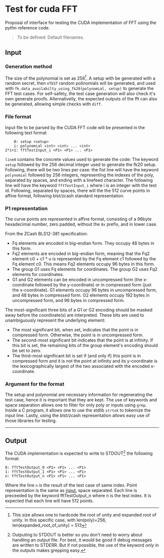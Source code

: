 # Test for cuda FFT

Proposal of interface for testing the CUDA implementation of FFT using the pythn reference code.
> To be defined: Default filenames.

## Input

### Generation method

The size of the polynomial is set as 256[^1]. A setup with be generated with a random secret, then `nTEST` random polinomials will be generated, and used with `fk.data_availabilty_using_fk20(polynomial, setup)` to generate the FFT test cases. For self-safety, the test case generation will also check it's own generate proofs. Alternativelly, the expected outputs of the fft can also be generated, allowing simple checks with `diff`.

[^1]: This size allows one to hardcode the root of unity and expanded root of unity. In this specific case, with len(poly)=256, len(expanded_root_of_unity) = 513

### File format
Input file to be parsed by the CUDA FFT code will be presented in the following text format

```
    0: setup <setup>
    i: polynomial <int> <int> ... <int> 
2*i+1: fftTestInput_i <P1> <P1> ... <P1>

```

`line0` contains the concrete values used to generate the code: The keyword `setup` followed by the 256 decimal integer used to generate the fk20 setup. Following, there will be two lines per case:
the fist line will have the keyword `polynomial` followed by 256 integers, representing the indexes of the poly, separated by spaces, and ending with a linefeed character. The following line will have the keyword `fftTestInput_i` where i is an integer with the test id. Following, separated by spaces, there will the the 512 curve points in affine format, following blst/zcash standard representation.

### P1 representation <a name="p1"></a>

The curve points are represented in affine format, consisting of a 96byte hexadecimal number, zero padded, without the `0x` prefix, and in lower case. 

From the ZCash BLS12-381 specification:

- Fq elements are encoded in big-endian form. They occupy 48 bytes in this form.
- Fq2 elements are encoded in big-endian form, meaning that the Fq2 element c0 + c1 * u is represented by the Fq element c1 followed by the Fq element c0. This means Fq2 elements occupy 96 bytes in this form.
- The group G1 uses Fq elements for coordinates. The group G2 uses Fq2 elements for coordinates.
- G1 and G2 elements can be encoded in uncompressed form (the x-coordinate followed by the y-coordinate) or in compressed form (just the x-coordinate). G1 elements occupy 96 bytes in uncompressed form, and 48 bytes in compressed form. G2 elements occupy 192 bytes in uncompressed form, and 96 bytes in compressed form.

The most-significant three bits of a G1 or G2 encoding should be masked away before the coordinate(s) are interpreted. These bits are used to unambiguously represent the underlying element:

- The most significant bit, when set, indicates that the point is in compressed form. Otherwise, the point is in uncompressed form.
- The second-most significant bit indicates that the point is at infinity. If this bit is set, the remaining bits of the group element's encoding should be set to zero.
- The third-most significant bit is set if (and only if) this point is in compressed form and it is not the point at infinity and its y-coordinate is the lexicographically largest of the two associated with the encoded x-coordinate.


### Argument for the format

The setup and polynomial are necessary information for regenerating the test case, hence it is important that they are kept. The use of keywords and space separation allows one to filter for only poly or inputs using `grep`. Inside a C program, it allows one to use the stdlib `strtok` to tokemize the input line. Lastly, using the blst/zcash representation allows easy use of those libraries for testing.

---

## Output

The CUDA implementation is expected to write to STDOUT[^2] the following format:

```
0: fftTestOutput_0 <P1> <P1> ... <P1>
1: fftTestOutput_1 <P1> <P1> ... <P1>
n: fftTestOutput_n <P1> <P1> ... <P1>
```

Where the line `n` is the result of the test case of same index. Point representation is the same as [input](#p1), space separated. Each line is preceeded by the keyword fftTestOutput_n where n is the test index. It is expected that each line will have 512 points.

[^2]: Outputing to STDOUT is better so you don't need to worry about handling an output file. For best, it would be good if debug messages are written to STDERR. But if not possible, the use of the keyword _only_ in the outputs makes grepping easy.